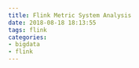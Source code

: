 ```yaml
---
title: Flink Metric System Analysis
date: 2018-08-18 18:13:55
tags: flink
categories:
- bigdata
- flink
---
```

